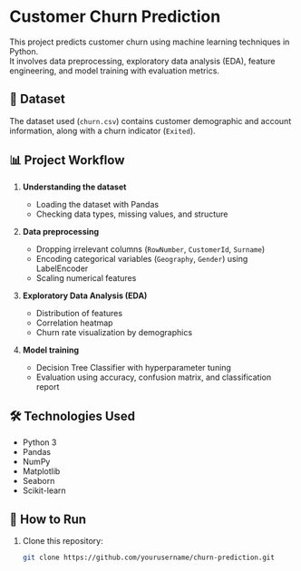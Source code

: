 # Customer Churn Prediction

This project predicts customer churn using machine learning techniques in Python.  
It involves data preprocessing, exploratory data analysis (EDA), feature engineering, and model training with evaluation metrics.

## 📂 Dataset
The dataset used (`churn.csv`) contains customer demographic and account information, along with a churn indicator (`Exited`).

## 📊 Project Workflow
1. **Understanding the dataset**  
   - Loading the dataset with Pandas  
   - Checking data types, missing values, and structure  

2. **Data preprocessing**  
   - Dropping irrelevant columns (`RowNumber`, `CustomerId`, `Surname`)  
   - Encoding categorical variables (`Geography`, `Gender`) using LabelEncoder  
   - Scaling numerical features  

3. **Exploratory Data Analysis (EDA)**  
   - Distribution of features  
   - Correlation heatmap  
   - Churn rate visualization by demographics  

4. **Model training**  
   - Decision Tree Classifier with hyperparameter tuning  
   - Evaluation using accuracy, confusion matrix, and classification report  

## 🛠️ Technologies Used
- Python 3
- Pandas
- NumPy
- Matplotlib
- Seaborn
- Scikit-learn

## 🚀 How to Run
1. Clone this repository:
   ```bash
   git clone https://github.com/yourusername/churn-prediction.git
